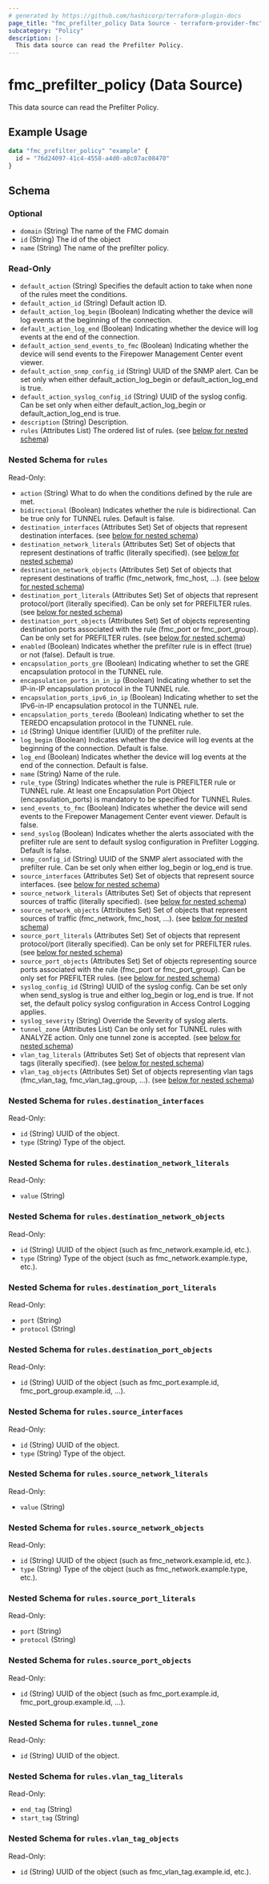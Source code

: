 ```yaml
---
# generated by https://github.com/hashicorp/terraform-plugin-docs
page_title: "fmc_prefilter_policy Data Source - terraform-provider-fmc"
subcategory: "Policy"
description: |-
  This data source can read the Prefilter Policy.
---
```


# fmc_prefilter_policy (Data Source)

This data source can read the Prefilter Policy.

## Example Usage

```terraform
data "fmc_prefilter_policy" "example" {
  id = "76d24097-41c4-4558-a4d0-a8c07ac08470"
}
```

<!-- schema generated by tfplugindocs -->
## Schema

### Optional

- `domain` (String) The name of the FMC domain
- `id` (String) The id of the object
- `name` (String) The name of the prefilter policy.

### Read-Only

- `default_action` (String) Specifies the default action to take when none of the rules meet the conditions.
- `default_action_id` (String) Default action ID.
- `default_action_log_begin` (Boolean) Indicating whether the device will log events at the beginning of the connection.
- `default_action_log_end` (Boolean) Indicating whether the device will log events at the end of the connection.
- `default_action_send_events_to_fmc` (Boolean) Indicating whether the device will send events to the Firepower Management Center event viewer.
- `default_action_snmp_config_id` (String) UUID of the SNMP alert. Can be set only when either default_action_log_begin or default_action_log_end is true.
- `default_action_syslog_config_id` (String) UUID of the syslog config. Can be set only when either default_action_log_begin or default_action_log_end is true.
- `description` (String) Description.
- `rules` (Attributes List) The ordered list of rules. (see [below for nested schema](#nestedatt--rules))

<a id="nestedatt--rules"></a>
### Nested Schema for `rules`

Read-Only:

- `action` (String) What to do when the conditions defined by the rule are met.
- `bidirectional` (Boolean) Indicates whether the rule is bidirectional. Can be true only for TUNNEL rules. Default is false.
- `destination_interfaces` (Attributes Set) Set of objects that represent destination interfaces. (see [below for nested schema](#nestedatt--rules--destination_interfaces))
- `destination_network_literals` (Attributes Set) Set of objects that represent destinations of traffic (literally specified). (see [below for nested schema](#nestedatt--rules--destination_network_literals))
- `destination_network_objects` (Attributes Set) Set of objects that represent destinations of traffic (fmc_network, fmc_host, ...). (see [below for nested schema](#nestedatt--rules--destination_network_objects))
- `destination_port_literals` (Attributes Set) Set of objects that represent protocol/port (literally specified). Can be only set for PREFILTER rules. (see [below for nested schema](#nestedatt--rules--destination_port_literals))
- `destination_port_objects` (Attributes Set) Set of objects representing destination ports associated with the rule (fmc_port or fmc_port_group). Can be only set for PREFILTER rules. (see [below for nested schema](#nestedatt--rules--destination_port_objects))
- `enabled` (Boolean) Indicates whether the prefilter rule is in effect (true) or not (false). Default is true.
- `encapsulation_ports_gre` (Boolean) Indicating whether to set the GRE encapsulation protocol in the TUNNEL rule.
- `encapsulation_ports_in_in_ip` (Boolean) Indicating whether to set the IP-in-IP encapsulation protocol in the TUNNEL rule.
- `encapsulation_ports_ipv6_in_ip` (Boolean) Indicating whether to set the IPv6-in-IP encapsulation protocol in the TUNNEL rule.
- `encapsulation_ports_teredo` (Boolean) Indicating whether to set the TEREDO encapsulation protocol in the TUNNEL rule.
- `id` (String) Unique identifier (UUID) of the prefilter rule.
- `log_begin` (Boolean) Indicates whether the device will log events at the beginning of the connection. Default is false.
- `log_end` (Boolean) Indicates whether the device will log events at the end of the connection. Default is false.
- `name` (String) Name of the rule.
- `rule_type` (String) Indicates whether the rule is PREFILTER rule or TUNNEL rule. At least one Encapsulation Port Object (encapsulation_ports) is mandatory to be specified for TUNNEL Rules.
- `send_events_to_fmc` (Boolean) Indicates whether the device will send events to the Firepower Management Center event viewer. Default is false.
- `send_syslog` (Boolean) Indicates whether the alerts associated with the prefilter rule are sent to default syslog configuration in Prefilter Logging. Default is false.
- `snmp_config_id` (String) UUID of the SNMP alert associated with the prefilter rule. Can be set only when either log_begin or log_end is true.
- `source_interfaces` (Attributes Set) Set of objects that represent source interfaces. (see [below for nested schema](#nestedatt--rules--source_interfaces))
- `source_network_literals` (Attributes Set) Set of objects that represent sources of traffic (literally specified). (see [below for nested schema](#nestedatt--rules--source_network_literals))
- `source_network_objects` (Attributes Set) Set of objects that represent sources of traffic (fmc_network, fmc_host, ...). (see [below for nested schema](#nestedatt--rules--source_network_objects))
- `source_port_literals` (Attributes Set) Set of objects that represent protocol/port (literally specified). Can be only set for PREFILTER rules. (see [below for nested schema](#nestedatt--rules--source_port_literals))
- `source_port_objects` (Attributes Set) Set of objects representing source ports associated with the rule (fmc_port or fmc_port_group). Can be only set for PREFILTER rules. (see [below for nested schema](#nestedatt--rules--source_port_objects))
- `syslog_config_id` (String) UUID of the syslog config. Can be set only when send_syslog is true and either log_begin or log_end is true. If not set, the default policy syslog configuration in Access Control Logging applies.
- `syslog_severity` (String) Override the Severity of syslog alerts.
- `tunnel_zone` (Attributes List) Can be only set for TUNNEL rules with ANALYZE action. Only one tunnel zone is accepted. (see [below for nested schema](#nestedatt--rules--tunnel_zone))
- `vlan_tag_literals` (Attributes Set) Set of objects that represent vlan tags (literally specified). (see [below for nested schema](#nestedatt--rules--vlan_tag_literals))
- `vlan_tag_objects` (Attributes Set) Set of objects representing vlan tags (fmc_vlan_tag, fmc_vlan_tag_group, ...). (see [below for nested schema](#nestedatt--rules--vlan_tag_objects))

<a id="nestedatt--rules--destination_interfaces"></a>
### Nested Schema for `rules.destination_interfaces`

Read-Only:

- `id` (String) UUID of the object.
- `type` (String) Type of the object.


<a id="nestedatt--rules--destination_network_literals"></a>
### Nested Schema for `rules.destination_network_literals`

Read-Only:

- `value` (String)


<a id="nestedatt--rules--destination_network_objects"></a>
### Nested Schema for `rules.destination_network_objects`

Read-Only:

- `id` (String) UUID of the object (such as fmc_network.example.id, etc.).
- `type` (String) Type of the object (such as fmc_network.example.type, etc.).


<a id="nestedatt--rules--destination_port_literals"></a>
### Nested Schema for `rules.destination_port_literals`

Read-Only:

- `port` (String)
- `protocol` (String)


<a id="nestedatt--rules--destination_port_objects"></a>
### Nested Schema for `rules.destination_port_objects`

Read-Only:

- `id` (String) UUID of the object (such as fmc_port.example.id, fmc_port_group.example.id, ...).


<a id="nestedatt--rules--source_interfaces"></a>
### Nested Schema for `rules.source_interfaces`

Read-Only:

- `id` (String) UUID of the object.
- `type` (String) Type of the object.


<a id="nestedatt--rules--source_network_literals"></a>
### Nested Schema for `rules.source_network_literals`

Read-Only:

- `value` (String)


<a id="nestedatt--rules--source_network_objects"></a>
### Nested Schema for `rules.source_network_objects`

Read-Only:

- `id` (String) UUID of the object (such as fmc_network.example.id, etc.).
- `type` (String) Type of the object (such as fmc_network.example.type, etc.).


<a id="nestedatt--rules--source_port_literals"></a>
### Nested Schema for `rules.source_port_literals`

Read-Only:

- `port` (String)
- `protocol` (String)


<a id="nestedatt--rules--source_port_objects"></a>
### Nested Schema for `rules.source_port_objects`

Read-Only:

- `id` (String) UUID of the object (such as fmc_port.example.id, fmc_port_group.example.id, ...).


<a id="nestedatt--rules--tunnel_zone"></a>
### Nested Schema for `rules.tunnel_zone`

Read-Only:

- `id` (String) UUID of the object.


<a id="nestedatt--rules--vlan_tag_literals"></a>
### Nested Schema for `rules.vlan_tag_literals`

Read-Only:

- `end_tag` (String)
- `start_tag` (String)


<a id="nestedatt--rules--vlan_tag_objects"></a>
### Nested Schema for `rules.vlan_tag_objects`

Read-Only:

- `id` (String) UUID of the object (such as fmc_vlan_tag.example.id, etc.).

